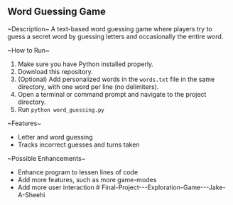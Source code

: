 ## Word Guessing Game


~Description~
A text-based word guessing game where players try to guess a secret word by guessing letters and occasionally the entire word.


~How to Run~
1. Make sure you have Python installed properly.
2. Download this repository. 
3. (Optional) Add personalized words in the `words.txt` file in the same directory, with one word per line (no delimiters). 
4. Open a terminal or command prompt and navigate to the project directory.  
5. Run `python word_guessing.py`


~Features~
- Letter and word guessing
- Tracks incorrect guesses and turns taken


~Possible Enhancements~
- Enhance program to lessen lines of code
- Add more features, such as more game-modes
- Add more user interaction
#   F i n a l - P r o j e c t - - - E x p l o r a t i o n - G a m e - - - J a k e - A - S h e e h i  
 